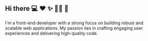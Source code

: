 ## Hi there 💻 ❤️ ✨ 👨‍💻 🧠

I'm a front-end developer with a strong focus on building robust and scalable web applications. My passion lies in crafting engaging user experiences and delivering high-quality code. 
